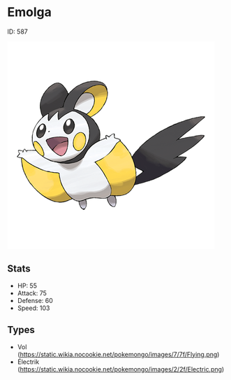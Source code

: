 # Emolga


ID: 587

![](https://raw.githubusercontent.com/PokeAPI/sprites/master/sprites/pokemon/other/official-artwork/587.png "Emolga")

## Stats


 - HP: 55
 - Attack: 75
 - Defense: 60
 - Speed: 103

## Types


 - Vol (https://static.wikia.nocookie.net/pokemongo/images/7/7f/Flying.png)
 - Électrik (https://static.wikia.nocookie.net/pokemongo/images/2/2f/Electric.png)
